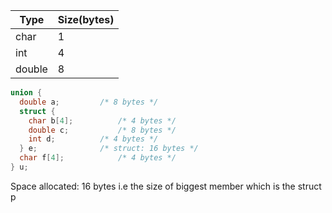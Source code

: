 | Type   | Size(bytes) |
|--------|-------------|
| char   | 1           |
| int    | 4           |
| double | 8           |

```c
union {
  double a;			/* 8 bytes */
  struct {
    char b[4];			/* 4 bytes */
    double c;			/* 8 bytes */
    int d;			/* 4 bytes */
  } e;				/* struct: 16 bytes */
  char f[4];			/* 4 bytes */
} u;
```

Space allocated: 16 bytes i.e the size of biggest member which is the struct p


